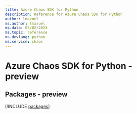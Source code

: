```yaml
---
title: Azure Chaos SDK for Python
description: Reference for Azure Chaos SDK for Python
author: lmazuel
ms.author: lmazuel
ms.data: 03/02/2023
ms.topic: reference
ms.devlang: python
ms.service: chaos
---
```

# Azure Chaos SDK for Python - preview
## Packages - preview
[!INCLUDE [packages](chaos-index.md)]